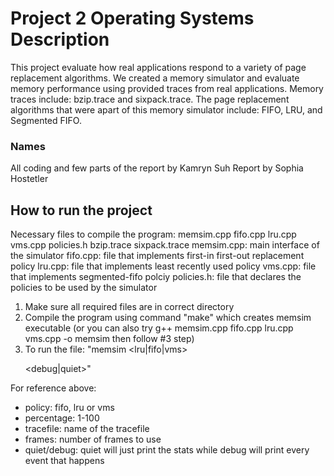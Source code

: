 # Project 2 Operating Systems Description
This project evaluate how real applications respond to a variety of page replacement algorithms. We created a memory simulator and evaluate memory performance using provided traces from real applications. Memory traces include: bzip.trace and sixpack.trace. The page replacement algorithms that were apart of this memory simulator include: FIFO, LRU, and Segmented FIFO.
### Names
All coding and few parts of the report by Kamryn Suh
Report by Sophia Hostetler

## How to run the project
Necessary files to compile the program: memsim.cpp fifo.cpp lru.cpp vms.cpp policies.h bzip.trace sixpack.trace
memsim.cpp: main interface of the simulator
fifo.cpp: file that implements first-in first-out replacement policy 
lru.cpp: file that implements least recently used policy 
vms.cpp: file that implements segmented-fifo polciy 
policies.h: file that declares the policies to be used by the simulator

1. Make sure all required files are in correct directory
2. Compile the program using command "make" which creates memsim executable (or you can also try g++ memsim.cpp fifo.cpp lru.cpp vms.cpp -o memsim then follow #3 step)
3. To run the file: "memsim <tracefile> <frames> <lru|fifo|vms> <p> <debug|quiet>"

For reference above:
- policy: fifo, lru or vms 
- percentage: 1-100 
- tracefile: name of the tracefile 
- frames: number of frames to use 
- quiet/debug: quiet will just print the stats while debug will print every event that happens 
 
